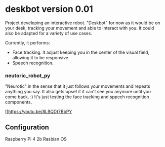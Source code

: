 # deskbot version 0.01

Project developing an interactive robot. "Deskbot" for now as it would be on your desk, tracking your movement and able to interact with 
you. It could also be adapted for a variety of use cases.

Currently, it performs:
* Face tracking. It adjust keeping you in the center of the visual field, allowing it to be responsive.
* Speech recognition.

### neutoric_robot_py

"Neurotic" in the sense that it just follows your movements and repeats anything you say. It also gets upset if it can't see you anymore 
until you come back. :) It's just testing the face tracking and sppech recognition components.

[]https://youtu.be/8LBQDt7BbPY

## Configuration

Raspberry PI 4 2b
Rasbian OS
